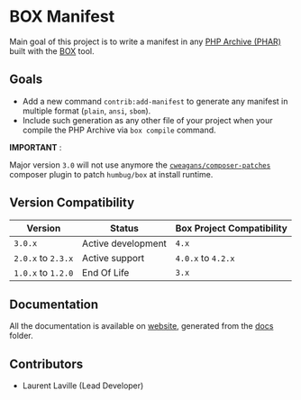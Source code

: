 <!-- markdownlint-disable MD013 MD033 -->
# BOX Manifest

Main goal of this project is to write a manifest in any [PHP Archive (PHAR)](https://www.php.net/phar)
built with the [BOX](https://github.com/box-project/box) tool.

## Goals

- Add a new command `contrib:add-manifest` to generate any manifest in multiple format (`plain`, `ansi`, `sbom`).
- Include such generation as any other file of your project when your compile the PHP Archive via `box compile` command.

**IMPORTANT** :

Major version `3.0` will not use anymore the [`cweagans/composer-patches`](https://github.com/cweagans/composer-patches)
composer plugin to patch `humbug/box` at install runtime.

## Version Compatibility

| Version            | Status             | Box Project Compatibility |
|--------------------|--------------------|---------------------------|
| `3.0.x`            | Active development | `4.x`                     |
| `2.0.x` to `2.3.x` | Active support     | `4.0.x` to `4.2.x`        |
| `1.0.x` to `1.2.0` | End Of Life        | `3.x`                     |

## Documentation

All the documentation is available on [website](https://llaville.github.io/box-manifest/3.x),
generated from the [docs](https://github.com/llaville/box-manifest/tree/master/docs) folder.

## Contributors

- Laurent Laville (Lead Developer)
